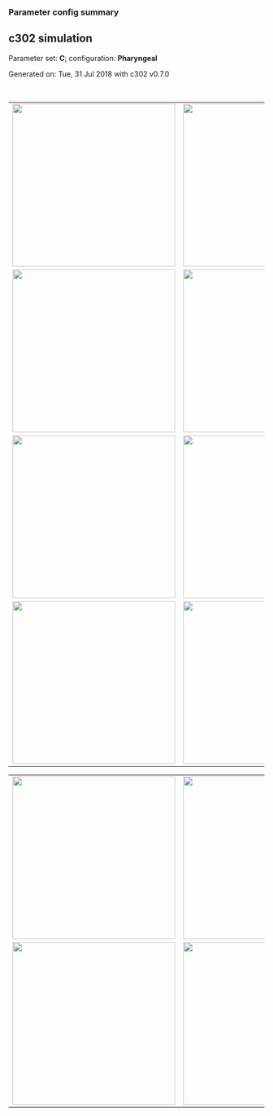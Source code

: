 ### Parameter config summary 
<h2>c302 simulation</h2>
<p>Parameter set: <b>C</b>; configuration: <b>Pharyngeal</b></p>
<p>Generated on: Tue, 31 Jul 2018 with c302 v0.7.0</p><br/>
<table>

<tr>
  <td><a href="images/neurons_C_Pharyngeal.png"><img alt=" " src="images/neurons_C_Pharyngeal.png" height="320"/></a></td>
  <td><a href="images/traces_neuron_Pharyngeal_C.png"><img alt=" " src="images/traces_neuron_Pharyngeal_C.png" height="320"/></a></td>
</tr>

<tr>
  <td><a href="images/neuron_activity_C_Pharyngeal.png"><img alt=" " src="images/neuron_activity_C_Pharyngeal.png" height="320"/></a></td>
  <td><a href="images/traces_neuron_activity_Pharyngeal_C.png"><img alt=" " src="images/traces_neuron_activity_Pharyngeal_C.png" height="320"/></a></td>
</tr>

<tr>
  <td><a href="images/muscles_C_Pharyngeal.png"><img alt=" " src="images/muscles_C_Pharyngeal.png" height="320"/></a></td>
  <td><a href="images/traces_muscles_Pharyngeal_C.png"><img alt=" " src="images/traces_muscles_Pharyngeal_C.png" height="320"/></a></td>
</tr>

<tr>
  <td><a href="images/muscle_activity_C_Pharyngeal.png"><img alt=" " src="images/muscle_activity_C_Pharyngeal.png" height="320"/></a></td>
  <td><a href="images/traces_muscles_activity_Pharyngeal_C.png"><img alt=" " src="images/traces_muscles_activity_Pharyngeal_C.png" height="320"/></a></td>
</tr>
</table>
<table>

<tr><td><a href="images/c302_C_Pharyngeal_exc_to_neurons.png"><img alt=" " src="images/c302_C_Pharyngeal_exc_to_neurons.png" height="320"/></a></td>

  <td><a href="images/c302_C_Pharyngeal_inh_to_neurons.png"><img alt=" " src="images/c302_C_Pharyngeal_inh_to_neurons.png" height="320"/></a></td>

  <td><a href="images/c302_C_Pharyngeal_elec_neurons_neurons.png"><img alt=" " src="images/c302_C_Pharyngeal_elec_neurons_neurons.png" height="320"/></a></td></tr>

<tr><td><a href="images/c302_C_Pharyngeal_exc_to_muscles.png"><img alt=" " src="images/c302_C_Pharyngeal_exc_to_muscles.png" height="320"/></a></td>

  <td><a href="images/c302_C_Pharyngeal_inh_to_muscles.png"><img alt=" " src="images/c302_C_Pharyngeal_inh_to_muscles.png" height="320"/></a></td></tr>
</table>
